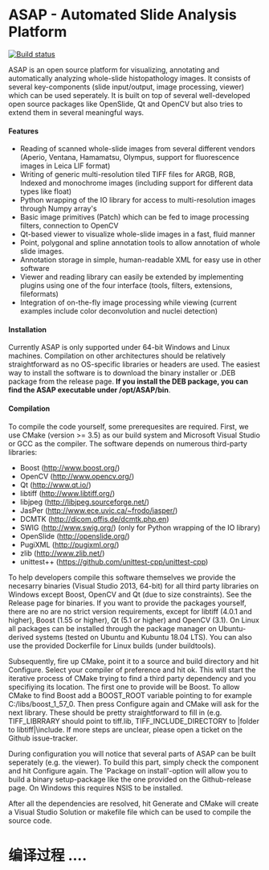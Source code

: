 # ASAP - Automated Slide Analysis Platform

[![Build status](https://ci.appveyor.com/api/projects/status/gy0rv4vos88aiq53?svg=true)](https://ci.appveyor.com/project/GeertLitjens/asap)

ASAP is an open source platform for visualizing, annotating and automatically analyzing whole-slide histopathology images. It consists of several key-components (slide input/output, image processing, viewer) which can be used seperately. It is built on top of several well-developed open source packages like OpenSlide, Qt and OpenCV but also tries to extend them in several meaningful ways.

#### Features

- Reading of scanned whole-slide images from several different vendors (Aperio, Ventana, Hamamatsu, Olympus, support for fluorescence images in Leica LIF format)
- Writing of generic multi-resolution tiled TIFF files for ARGB, RGB, Indexed and monochrome images (including support for different data types like float)
- Python wrapping of the IO library for access to multi-resolution images through Numpy array's
- Basic image primitives (Patch) which can be fed to image processing filters, connection to OpenCV
- Qt-based viewer to visualize whole-slide images in a fast, fluid manner
- Point, polygonal and spline annotation tools to allow annotation of whole slide images.
- Annotation storage in simple, human-readable XML for easy use in other software
- Viewer and reading library can easily be extended by implementing plugins using one of the four interface (tools, filters, extensions, fileformats)
- Integration of on-the-fly image processing while viewing (current examples include color deconvolution and nuclei detection)

#### Installation

Currently ASAP is only supported under 64-bit Windows and Linux machines. Compilation on other architectures should be relatively straightforward as no OS-specific libraries or headers are used. The easiest way to install the software is to download the binary installer or .DEB package from the release page. **If you install the DEB package, you can find the ASAP executable under /opt/ASAP/bin**.

#### Compilation

To compile the code yourself, some prerequesites are required. First, we use CMake (version >= 3.5) as our build system and Microsoft Visual Studio or GCC as the compiler. The software depends on numerous third-party libraries:

- Boost (http://www.boost.org/)
- OpenCV (http://www.opencv.org/)
- Qt (http://www.qt.io/)
- libtiff (http://www.libtiff.org/)
- libjpeg (http://libjpeg.sourceforge.net/)
- JasPer (http://www.ece.uvic.ca/~frodo/jasper/)
- DCMTK (http://dicom.offis.de/dcmtk.php.en)
- SWIG (http://www.swig.org/) (only for Python wrapping of the IO library)
- OpenSlide (http://openslide.org/)
- PugiXML (http://pugixml.org/)
- zlib (http://www.zlib.net/)
- unittest++ (https://github.com/unittest-cpp/unittest-cpp)

To help developers compile this software themselves we provide the necesarry binaries (Visual Studio 2013, 64-bit) for all third party libraries on Windows except Boost, OpenCV and Qt (due to size constraints). See the Release page for binaries. If you want to provide the packages yourself, there are no are no strict version requirements, except for libtiff (4.0.1 and higher), Boost (1.55 or higher), Qt (5.1 or higher) and OpenCV (3.1). On Linux all packages can be installed through the package manager on Ubuntu-derived systems (tested on Ubuntu and Kubuntu 18.04 LTS). You can also use the provided Dockerfile for Linux builds (under buildtools).

Subsequently, fire up CMake, point it to a source and build directory and hit Configure. Select your compiler of preference and hit ok. This will start the iterative process of CMake trying to find a third party dependency and you specifiying its location. The first one to provide will be Boost. To allow CMake to find Boost add a BOOST\_ROOT variable pointing to for example C:/libs/boost\_1\_57\_0. Then press Configure again and CMake will ask for the next library. These should be pretty straightforward to fill in (e.g. TIFF\_LIBRRARY should point to tiff.lib, TIFF\_INCLUDE\_DIRECTORY to |folder to libtiff|\include. If more steps are unclear, please open a ticket on the Github issue-tracker.

During configuration you will notice that several parts of ASAP can be built seperately (e.g. the viewer). To build this part, simply check the component and hit Configure again. The 'Package on install'-option will allow you to build a binary setup-package like the one provided on the Github-release page. On Windows this requires NSIS to be installed.

After all the dependencies are resolved, hit Generate and CMake will create a Visual Studio Solution or makefile file which can be used to compile the source code.




# 编译过程 ....   
